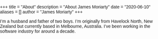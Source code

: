 +++
title = "About"
description = "About James Moriarty"
date = "2020-06-10"
aliases = []
author = "James Moriarty"
+++

I’m a husband and father of two boys. I’m originally from Havelock North, New Zealand but currently based in Melbourne, Australia. I’ve been working in the software industry for around a decade.

<style>
  body {
    margin:0;
    padding:0;
    font-family:sans-serif
  }

  .clearfix {
    overflow: auto;
  }

  .Feed .Media img{
    margin:1% 1%;
    width:23%;
    float:left
  }
</style>

<div id="root" class="clearfix">
</div>
<script type="text/javascript" src="http://www.jamesmoriarty.xyz/react-instagram-authless-feed/static/js/main.7bf43dc1.js">
</script>
